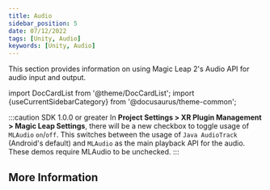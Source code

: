 ```yaml
---
title: Audio
sidebar_position: 5
date: 07/12/2022
tags: [Unity, Audio]
keywords: [Unity, Audio]
---
```


This section provides information on using Magic Leap 2's Audio API for audio input and output.

import DocCardList from '@theme/DocCardList';
import {useCurrentSidebarCategory} from '@docusaurus/theme-common';

:::caution SDK 1.0.0 or greater
In **Project Settings > XR Plugin Management > Magic Leap Settings**, there will be a new checkbox to toggle usage of `MLAudio` `on`/`off`. This switches between the usage of `Java AudioTrack` (Android's default) and `MLAudio` as the main playback API for the audio. These demos require MLAudio to be unchecked.
:::

## More Information

<DocCardList items={useCurrentSidebarCategory().items}/>
